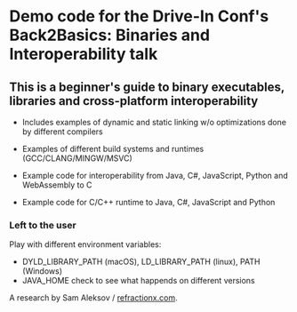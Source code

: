 # Demo code for the Drive-In Conf's Back2Basics: Binaries and Interoperability talk

## This is a beginner's guide to binary executables, libraries and cross-platform interoperability

- Includes examples of dynamic and static linking w/o optimizations done by different compilers

- Examples of different build systems and runtimes (GCC/CLANG/MINGW/MSVC)

- Example code for interoperability from Java, C#, JavaScript, Python and WebAssembly to C

- Example code for C/C++ runtime to Java, C#, JavaScript and Python

### Left to the user

Play with different environment variables:
 - DYLD_LIBRARY_PATH (macOS), LD_LIBRARY_PATH (linux), PATH (Windows)
 - JAVA_HOME check to see what happends on different versions


A research by Sam Aleksov / [refractionx.com](https://refractionx.com).
